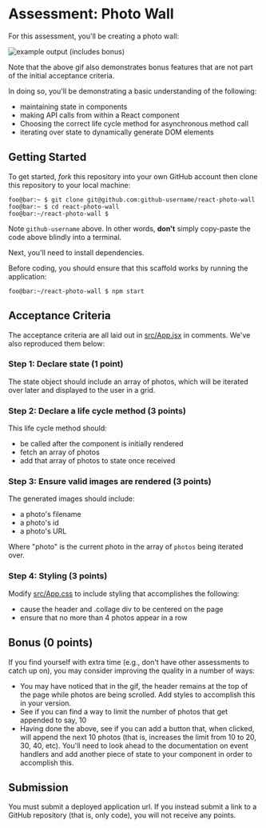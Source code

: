 # Assessment: Photo Wall

For this assessment, you'll be creating a photo wall:

![example output (includes bonus)](screenshots/photo_wall.gif)

Note that the above gif also demonstrates bonus features that are not part of the initial acceptance criteria.

In doing so, you'll be demonstrating a basic understanding of the following:

- maintaining state in components
- making API calls from within a React component
- Choosing the correct life cycle method for asynchronous method call
- iterating over state to dynamically generate DOM elements

## Getting Started
To get started, _fork_ this repository into your own GitHub account then clone
this repository to your local machine:

```console
foo@bar:~ $ git clone git@github.com:github-username/react-photo-wall
foo@bar:~ $ cd react-photo-wall
foo@bar:~/react-photo-wall $
```

Note `github-username` above. In other words, __don't__ simply copy-paste the
code above blindly into a terminal. 

Next, you'll need to install dependencies.

Before coding, you should ensure that this scaffold works by running the application:
```console
foo@bar:~/react-photo-wall $ npm start
```

## Acceptance Criteria
The acceptance criteria are all
laid out in [src/App.jsx](src/App.jsx) in comments. We've also reproduced them
below:

### Step 1: Declare state  (1 point)
The state object should include an array of photos, which will be iterated over later and displayed to the user in a grid.

### Step 2: Declare a life cycle method (3 points)

This life cycle method should:
- be called after the component is initially rendered
- fetch an array of photos
- add that array of photos to state once received


### Step 3: Ensure valid images are rendered (3 points)
The generated images should include:
- a photo's filename 
- a photo's id
- a photo's URL

Where "photo" is the current photo in the array of `photos` being iterated over.

### Step 4: Styling (3 points)
Modify [src/App.css](src/App.css) to include styling that accomplishes the following:

   - cause the header and .collage div to be centered on the page
   - ensure that no more than 4 photos appear in a row 

## Bonus (0 points)

If you find yourself with extra time (e.g., don't have other assessments to
catch up on), you may consider improving the quality in a number of ways:

- You may have noticed that in the gif, the header remains at the top of the page while
  photos are being scrolled. Add styles to accomplish this in your version.
- See if you can find a way to limit the number of photos that get appended to say, 10
- Having done the above, see if you can add a button that, when clicked, will
  append the next 10 photos (that is, increases the limit from 10 to 20, 30,
  40, etc). You'll need to look ahead to the documentation on event handlers
  and add another piece of state to your component in order to accomplish
  this.

## Submission

You must submit a deployed application url. If you instead
submit a link to a GitHub repository (that is, only code), you will not receive any points.
